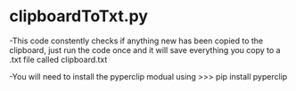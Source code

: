 # clipboardToTxt.py
-This code constently checks if anything new has been copied to the clipboard, just run the code once and it will save everything you copy to a .txt file called clipboard.txt

-You will need to install the pyperclip modual using >>> pip install pyperclip



